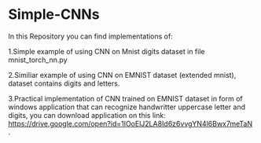 # Simple-CNNs

In this Repository you can find implementations of:

1.Simple example of using CNN on Mnist digits dataset in file mnist_torch_nn.py 

2.Similiar example of using CNN on EMNIST dataset (extended mnist), dataset contains digits and letters.

3.Practical implementation of CNN trained on EMNIST dataset in form of windows application that can recognize handwritter uppercase letter and digits, you can download application on this link: https://drive.google.com/open?id=1IOoElJ2LA8Id6z6vvgYN4l6Bwx7meTaN .
